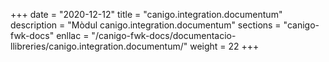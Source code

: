+++
date        = "2020-12-12"
title       = "canigo.integration.documentum"
description = "Mòdul canigo.integration.documentum"
sections    = "canigo-fwk-docs"
enllac		= "/canigo-fwk-docs/documentacio-llibreries/canigo.integration.documentum/"
weight		= 22
+++

